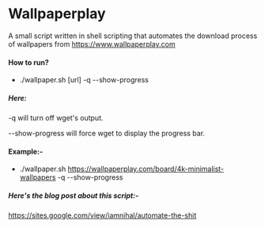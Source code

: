 # Wallpaperplay
A small script written in shell scripting that automates the download process of wallpapers from https://www.wallpaperplay.com

#### How to run?
- ./wallpaper.sh [url] -q --show-progress

##### Here:
-q will turn off wget's output.

--show-progress will force wget to display the progress bar.

#### Example:-
- ./wallpaper.sh https://wallpaperplay.com/board/4k-minimalist-wallpapers -q --show-progress

##### Here's the blog post about this script:-
https://sites.google.com/view/iamnihal/automate-the-shit
